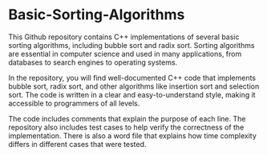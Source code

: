 # Basic-Sorting-Algorithms
This Github repository contains C++ implementations of several basic sorting algorithms, including bubble sort and radix sort. Sorting algorithms are essential in computer science and used in many applications, from databases to search engines to operating systems.

In the repository, you will find well-documented C++ code that implements bubble sort, radix sort, and other algorithms like insertion sort and selection sort. The code is written in a clear and easy-to-understand style, making it accessible to programmers of all levels.

The code includes comments that explain the purpose of each line. The repository also includes test cases to help verify the correctness of the implementation. There is also a word file that explains how time complexity differs in different cases that were tested.
